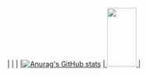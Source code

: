 <!--
**BirdMachine/birdmachine** is a ✨ _special_ ✨ repository because its `README.md` (this file) appears on your GitHub profile.

Here are some ideas to get you started:

- 🔭 I’m currently working on ...
- 🌱 I’m currently learning ...
- 👯 I’m looking to collaborate on ...
- 🤔 I’m looking for help with ...
- 💬 Ask me about ...
- 📫 How to reach me: ...
- 😄 Pronouns: ...
- ⚡ Fun fact: ...
-->



|  	|  	|
|[![Anurag's GitHub stats](https://github-readme-stats.vercel.app/api?username=birdmachine&count_private=true&show_icons=true&bg_color=0,ff0844,ffb199&text_color=ffffff&border_color=ff0844&border_radius=5&title_color=ffffff&icon_color=FFFEFF)](https://github.com/anuraghazra/github-readme-stats)	|<a href="https://github.com/devxb/gitanimals">  <img src="https://render.gitanimals.org/lines/BirdMachine?pet-id=656892427438247642" width="60" height="120"  /> </a>	|





 

  
